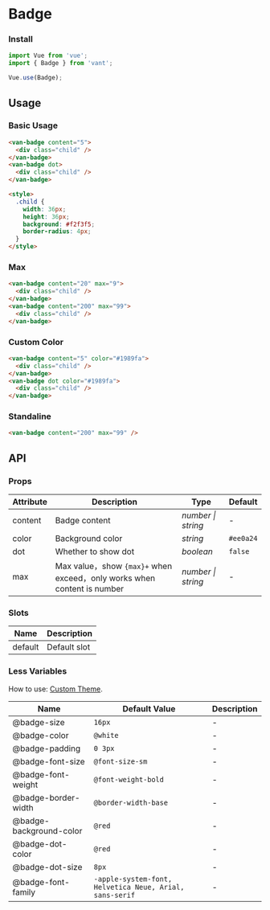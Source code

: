 # Badge

### Install

```js
import Vue from 'vue';
import { Badge } from 'vant';

Vue.use(Badge);
```

## Usage

### Basic Usage

```html
<van-badge content="5">
  <div class="child" />
</van-badge>
<van-badge dot>
  <div class="child" />
</van-badge>

<style>
  .child {
    width: 36px;
    height: 36px;
    background: #f2f3f5;
    border-radius: 4px;
  }
</style>
```

### Max

```html
<van-badge content="20" max="9">
  <div class="child" />
</van-badge>
<van-badge content="200" max="99">
  <div class="child" />
</van-badge>
```

### Custom Color

```html
<van-badge content="5" color="#1989fa">
  <div class="child" />
</van-badge>
<van-badge dot color="#1989fa">
  <div class="child" />
</van-badge>
```

### Standaline

```html
<van-badge content="200" max="99" />
```

## API

### Props

| Attribute | Description | Type | Default |
| --- | --- | --- | --- |
| content | Badge content | _number \| string_ | - |
| color | Background color | _string_ | `#ee0a24` |
| dot | Whether to show dot | _boolean_ | `false` |
| max | Max value，show `{max}+` when exceed，only works when content is number | _number \| string_ | - |

### Slots

| Name    | Description  |
| ------- | ------------ |
| default | Default slot |

### Less Variables

How to use: [Custom Theme](#/en-US/theme).

| Name | Default Value | Description |
| --- | --- | --- |
| @badge-size | `16px` | - |
| @badge-color | `@white` | - |
| @badge-padding | `0 3px` | - |
| @badge-font-size | `@font-size-sm` | - |
| @badge-font-weight | `@font-weight-bold` | - |
| @badge-border-width | `@border-width-base` | - |
| @badge-background-color | `@red` | - |
| @badge-dot-color | `@red` | - |
| @badge-dot-size | `8px` | - |
| @badge-font-family | `-apple-system-font, Helvetica Neue, Arial, sans-serif` | - |
